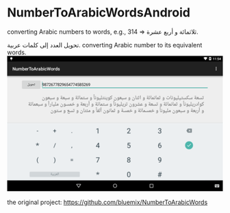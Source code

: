 # NumberToArabicWordsAndroid
converting Arabic numbers to words, e.g., 314 => ثلاثمائة و أربع عشرة.

تحويل العدد إلى كلمات عربية.
converting Arabic number to its equivalent words.
![ArabicNumberToWords](https://github.com/bluemix/NumberToArabicWordsAndroid/blob/master/device-2015-08-23-235431.png?raw=true)


the original project:
https://github.com/bluemix/NumberToArabicWords
